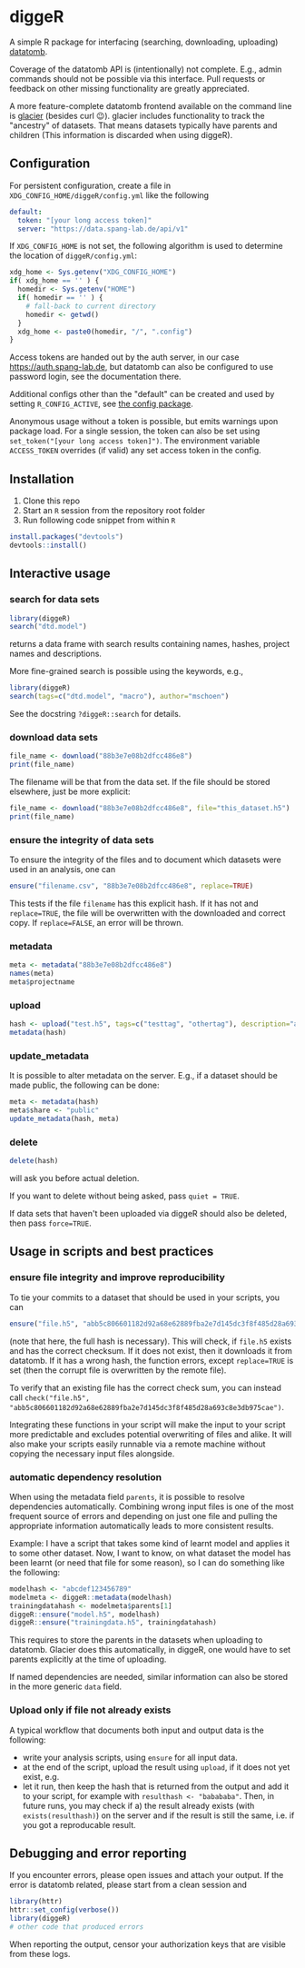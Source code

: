# diggeR

A simple R package for interfacing (searching, downloading, uploading) [datatomb](https://github.com/spang-lab/datatomb/).

Coverage of the datatomb API is (intentionally) not complete. E.g., admin commands should not be possible via this interface. Pull requests or feedback on other missing functionality are greatly appreciated.

A more feature-complete datatomb frontend available on the command line is [glacier](https://gitlab.spang-lab.de/jsimeth/glacier) (besides curl 😉). glacier includes functionality to track the "ancestry" of datasets. That means datasets typically have parents and children (This information is discarded when using diggeR).

## Configuration

For persistent configuration, create a file in `XDG_CONFIG_HOME/diggeR/config.yml` like the following

``` yaml
default:
  token: "[your long access token]"
  server: "https://data.spang-lab.de/api/v1"
```

If `XDG_CONFIG_HOME` is not set, the following algorithm is used to determine the location of `diggeR/config.yml`:

```R
xdg_home <- Sys.getenv("XDG_CONFIG_HOME")
if( xdg_home == '' ) {
  homedir <- Sys.getenv("HOME")
  if( homedir == '' ) {
    # fall-back to current directory
    homedir <- getwd()
  }
  xdg_home <- paste0(homedir, "/", ".config")
}
```

Access tokens are handed out by the auth server, in our case <https://auth.spang-lab.de>, but datatomb can also be configured to use password login, see the documentation there.

Additional configs other than the "default" can be created and used by setting `R_CONFIG_ACTIVE`, see [the config package](https://cran.r-project.org/web/packages/config/vignettes/introduction.html).

Anonymous usage without a token is possible, but emits warnings upon package load.
For a single session, the token can also be set using `set_token("[your long access token]")`.
The environment variable `ACCESS_TOKEN` overrides (if valid) any set access token in the config.

## Installation

1. Clone this repo
2. Start an `R` session from the repository root folder
3. Run following code snippet from within `R`
```R
install.packages("devtools")
devtools::install()
```

## Interactive usage

### search for data sets

``` R
library(diggeR)
search("dtd.model")
```
returns a data frame with search results containing names, hashes, project names and descriptions.

More fine-grained search is possible using the keywords, e.g.,
``` R
library(diggeR)
search(tags=c("dtd.model", "macro"), author="mschoen")
```
See the docstring `?diggeR::search` for details.

### download data sets

``` R
file_name <- download("88b3e7e08b2dfcc486e8")
print(file_name)
```
The filename will be that from the data set. If the file should be stored elsewhere, just be more explicit:
``` R
file_name <- download("88b3e7e08b2dfcc486e8", file="this_dataset.h5")
print(file_name)
```
### ensure the integrity of data sets

To ensure the integrity of the files and to document which datasets were used in an analysis, one can
``` R
ensure("filename.csv", "88b3e7e08b2dfcc486e8", replace=TRUE)
```
This tests if the file `filename` has this explicit hash. If it has not and `replace=TRUE`, the file will be overwritten with the downloaded and correct copy. If `replace=FALSE`, an error will be thrown. 

### metadata

``` R
meta <- metadata("88b3e7e08b2dfcc486e8")
names(meta)
meta$projectname
```

### upload

``` R
hash <- upload("test.h5", tags=c("testtag", "othertag"), description="a long test description.", share="private")
metadata(hash)
```

### update_metadata

It is possible to alter metadata on the server. E.g., if a dataset should be made public, the following can be done:
``` R
meta <- metadata(hash)
meta$share <- "public"
update_metadata(hash, meta)
```

### delete

``` R
delete(hash)
```
will ask you before actual deletion.

If you want to delete without being asked, pass `quiet = TRUE`.

If data sets that haven't been uploaded via diggeR should also be deleted, then pass `force=TRUE`.

## Usage in scripts and best practices

### ensure file integrity and improve reproducibility
To tie your commits to a dataset that should be used in your scripts, you can
``` R
ensure("file.h5", "abb5c806601182d92a68e62889fba2e7d145dc3f8f485d28a693c8e3db975cae")
```
(note that here, the full hash is necessary). This will check, if `file.h5` exists and has the correct checksum. If it does not exist, then it downloads it from datatomb. If it has a wrong hash, the function errors, except `replace=TRUE` is set (then the corrupt file is overwritten by the remote file).

To verify that an existing file has the correct check sum, you can instead call `check("file.h5", "abb5c806601182d92a68e62889fba2e7d145dc3f8f485d28a693c8e3db975cae")`.

Integrating these functions in your script will make the input to your script more predictable and excludes potential overwriting of files and alike. It will also make your scripts easily runnable via a remote machine without copying the necessary input files alongside.

### automatic dependency resolution
When using the metadata field `parents`, it is possible to resolve dependencies automatically. Combining wrong input files is one of the most frequent source of errors and depending on just one file and pulling the appropriate information automatically leads to more consistent results.

Example: I have a script that takes some kind of learnt model and applies it to some other dataset. Now, I want to know, on what dataset the model has been learnt (or need that file for some reason), so I can do something like the following:

``` R
modelhash <- "abcdef123456789"
modelmeta <- diggeR::metadata(modelhash)
trainingdatahash <- modelmeta$parents[1]
diggeR::ensure("model.h5", modelhash)
diggeR::ensure("trainingdata.h5", trainingdatahash)
```

This requires to store the parents in the datasets when uploading to datatomb. Glacier does this automatically, in diggeR, one would have to set parents explicitly at the time of uploading.

If named dependencies are needed, similar information can also be stored in the more generic `data` field.

### Upload only if file not already exists
A typical workflow that documents both input and output data is the following:
- write your analysis scripts, using `ensure` for all input data.
- at the end of the script, upload the result using `upload`, if it does not yet exist, e.g.
- let it run, then keep the hash that is returned from the output and add it to your script, for example with `resulthash <- "babababa"`. Then, in future runs, you may check if a) the result already exists (with `exists(resulthash)`) on the server and if the result is still the same, i.e. if you got a reproducable result.


## Debugging and error reporting
If you encounter errors, please open issues and attach your output. If the error is datatomb related, please start from a clean session and

``` R
library(httr)
httr::set_config(verbose())
library(diggeR)
# other code that produced errors
```
When reporting the output, censor your authorization keys that are visible from these logs.
